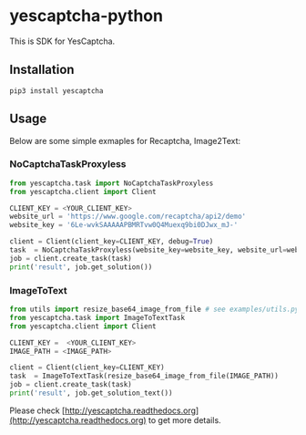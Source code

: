 # yescaptcha-python

This is SDK for YesCaptcha.

## Installation

```
pip3 install yescaptcha
```

## Usage

Below are some simple exmaples for Recaptcha, Image2Text:

### NoCaptchaTaskProxyless

```python
from yescaptcha.task import NoCaptchaTaskProxyless
from yescaptcha.client import Client

CLIENT_KEY = <YOUR_CLIENT_KEY>
website_url = 'https://www.google.com/recaptcha/api2/demo'
website_key = '6Le-wvkSAAAAAPBMRTvw0Q4Muexq9bi0DJwx_mJ-'

client = Client(client_key=CLIENT_KEY, debug=True)
task  = NoCaptchaTaskProxyless(website_key=website_key, website_url=website_url)
job = client.create_task(task)
print('result', job.get_solution())
```

### ImageToText

```python
from utils import resize_base64_image_from_file # see examples/utils.py
from yescaptcha.task import ImageToTextTask
from yescaptcha.client import Client

CLIENT_KEY =  <YOUR_CLIENT_KEY>
IMAGE_PATH = <IMAGE_PATH>

client = Client(client_key=CLIENT_KEY)
task  = ImageToTextTask(resize_base64_image_from_file(IMAGE_PATH))
job = client.create_task(task)
print('result', job.get_solution_text())
```

Please check [http://yescaptcha.readthedocs.org](http://yescaptcha.readthedocs.org) to get more details.
